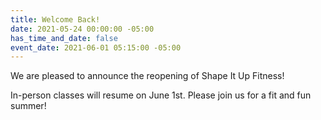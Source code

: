```yaml
---
title: Welcome Back!
date: 2021-05-24 00:00:00 -05:00
has_time_and_date: false
event_date: 2021-06-01 05:15:00 -05:00
---
```


We are pleased to announce the reopening of Shape It Up Fitness!  
  
In-person classes will resume on June 1st. Please join us for a fit and fun summer!